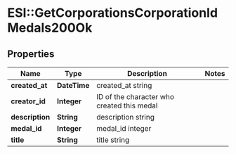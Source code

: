 # ESI::GetCorporationsCorporationIdMedals200Ok

## Properties
Name | Type | Description | Notes
------------ | ------------- | ------------- | -------------
**created_at** | **DateTime** | created_at string | 
**creator_id** | **Integer** | ID of the character who created this medal | 
**description** | **String** | description string | 
**medal_id** | **Integer** | medal_id integer | 
**title** | **String** | title string | 


